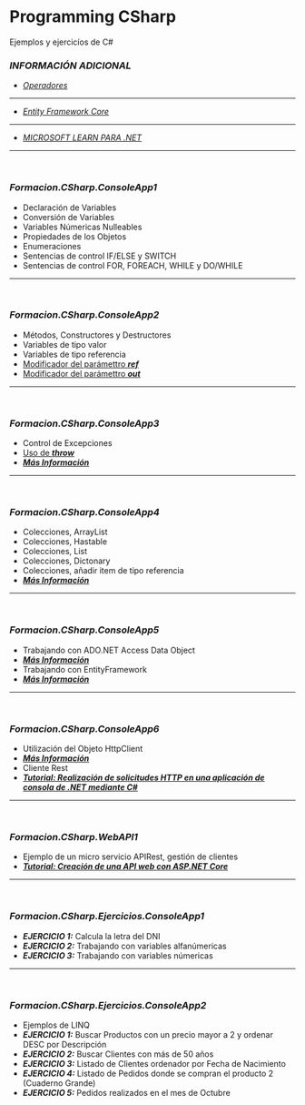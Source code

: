 # Programming CSharp
Ejemplos y ejercicíos de C#
&nbsp;
&nbsp;
&nbsp;
### ***INFORMACIÓN ADICIONAL***
* [*Operadores*](https://github.com/Formaciones/Programming-CSharp/blob/main/OPERADORES.md)
---
* [*Entity Framework Core*](https://github.com/Formaciones/Programming-CSharp/blob/main/EF.md)
---
* [*MICROSOFT LEARN PARA .NET*](https://docs.microsoft.com/es-es/learn/dotnet/)
&nbsp;
---
&nbsp;
### ***Formacion.CSharp.ConsoleApp1***
* Declaración de Variables
* Conversión de Variables
* Variables Númericas Nulleables
* Propiedades de los Objetos
* Enumeraciones
* Sentencias de control IF/ELSE y SWITCH
* Sentencias de control FOR, FOREACH, WHILE y DO/WHILE
&nbsp;
---
&nbsp;
### ***Formacion.CSharp.ConsoleApp2***
* Métodos, Constructores y Destructores
* Variables de tipo valor
* Variables de tipo referencia
* [Modificador del parámettro ***ref***](https://docs.microsoft.com/es-es/dotnet/csharp/language-reference/keywords/ref)
* [Modificador del parámettro ***out***](https://docs.microsoft.com/es-es/dotnet/csharp/language-reference/keywords/out-parameter-modifier)
&nbsp;
---
&nbsp;
### ***Formacion.CSharp.ConsoleApp3***
* Control de Excepciones
* [Uso de ***throw***](https://docs.microsoft.com/es-es/dotnet/csharp/language-reference/keywords/throw)
* [***Más Información***](https://docs.microsoft.com/es-es/dotnet/csharp/fundamentals/exceptions/)
&nbsp;
---
&nbsp;
### ***Formacion.CSharp.ConsoleApp4***
* Colecciones, ArrayList
* Colecciones, Hastable
* Colecciones, List
* Colecciones, Dictonary
* Colecciones, añadir item de tipo referencia
* [***Más Información***](https://docs.microsoft.com/es-es/dotnet/csharp/programming-guide/concepts/collections)
&nbsp;
---
&nbsp;
### ***Formacion.CSharp.ConsoleApp5***
* Trabajando con ADO.NET Access Data Object
* [***Más Información***](https://docs.microsoft.com/es-es/dotnet/framework/data/adonet/ado-net-code-examples)
&nbsp;
* Trabajando con EntityFramework
* [***Más Información***](https://docs.microsoft.com/es-es/ef/core/)
&nbsp;
---
&nbsp;
### ***Formacion.CSharp.ConsoleApp6***
* Utilización del Objeto HttpClient
* [***Más Información***](https://docs.microsoft.com/es-es/dotnet/api/system.net.http.httpclient)
&nbsp;
* Cliente Rest
* [***Tutorial: Realización de solicitudes HTTP en una aplicación de consola de .NET mediante C#***](https://docs.microsoft.com/es-es/dotnet/csharp/tutorials/console-webapiclient/)
&nbsp;
---
&nbsp;
### ***Formacion.CSharp.WebAPI1***
* Ejemplo de un micro servicio APIRest, gestión de clientes
* [***Tutorial: Creación de una API web con ASP.NET Core***](https://docs.microsoft.com/es-es/aspnet/core/tutorials/first-web-api?view=aspnetcore-5.0&tabs=visual-studio)
&nbsp;
---
&nbsp;
### ***Formacion.CSharp.Ejercicios.ConsoleApp1***
* ***EJERCICIO 1:*** Calcula la letra del DNI
* ***EJERCICIO 2:*** Trabajando con variables alfanúmericas
* ***EJERCICIO 3:*** Trabajando con variables númericas
---
&nbsp;
### ***Formacion.CSharp.Ejercicios.ConsoleApp2***
* Ejemplos de LINQ
* ***EJERCICIO 1:*** Buscar Productos con un precio mayor a 2 y ordenar DESC por Descripción
* ***EJERCICIO 2:*** Buscar Clientes con más de 50 años
* ***EJERCICIO 3:*** Listado de Clientes ordenador por Fecha de Nacimiento
* ***EJERCICIO 4:*** Listado de Pedidos donde se compran el producto 2 (Cuaderno Grande)
* ***EJERCICIO 5:*** Pedidos realizados en el mes de Octubre

